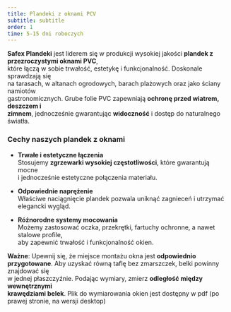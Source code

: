 ```yaml
---
title: Plandeki z oknami PCV
subtitle: subtitle
order: 1
time: 5-15 dni roboczych
---
```


**Safex Plandeki** jest liderem się w produkcji wysokiej jakości **plandek z
przezroczystymi oknami PVC**,  
które łączą w sobie trwałość, estetykę i funkcjonalność. Doskonale sprawdzają
się  
na tarasach, w altanach ogrodowych, barach plażowych oraz jako ściany namiotów  
gastronomicznych. Grube folie PVC zapewniają **ochronę przed wiatrem, deszczem
i  
zimnem**, jednocześnie gwarantując **widoczność** i dostęp do naturalnego
światła.

### Cechy naszych plandek z oknami

- **Trwałe i estetyczne łączenia**  
  Stosujemy **zgrzewarki wysokiej częstotliwości**, które gwarantują mocne  
  i jednocześnie estetyczne połączenia materiału.

- **Odpowiednie naprężenie**  
  Właściwe naciągnięcie plandek pozwala uniknąć zagnieceń i utrzymać elegancki
  wygląd.

- **Różnorodne systemy mocowania**  
  Możemy zastosować oczka, przekrętki, fartuchy ochronne, a nawet stalowe
  profile,  
  aby zapewnić trwałość i funkcjonalność okien.

**Ważne**: Upewnij się, że miejsce montażu okna jest **odpowiednio  
przygotowane**. Aby uzyskać równą taflę bez zmarszczek, belki powinny znajdować
się  
w jednej płaszczyźnie. Podając wymiary, zmierz **odległość między wewnętrznymi  
krawędziami belek**. Plik do wymiarowania okien jest dostępny w pdf (po prawej
stronie, na wersji desktop)
